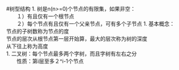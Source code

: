 #树型结构
1. 
树是n(n>=0)个节点的有限集，如果非空：<br>
　　１）有且仅有一个根节点<br>
　　２）每个节点有且仅有一个父亲节点，可有多个子节点
1. 
基本概念：<br>
节点的子树数称为节点的度<br>
节点的层次从根节点第一层开始算，最大的层次称为树的深度<br>
从下往上称为高度<br>
1. 
二叉树：每个节点最多两个字树，而且字树有左右之分<br>
　　性质：第i层至多２^i-1个节点

